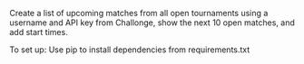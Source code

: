 Create a list of upcoming matches from all open tournaments using a username and API key from Challonge, show the next 10 open matches, and add start times.

To set up: Use pip to install dependencies from requirements.txt
